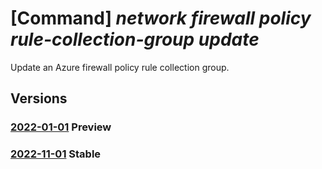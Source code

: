 # [Command] _network firewall policy rule-collection-group update_

Update an Azure firewall policy rule collection group.

## Versions

### [2022-01-01](/Resources/mgmt-plane/L3N1YnNjcmlwdGlvbnMve30vcmVzb3VyY2Vncm91cHMve30vcHJvdmlkZXJzL21pY3Jvc29mdC5uZXR3b3JrL2ZpcmV3YWxscG9saWNpZXMve30vcnVsZWNvbGxlY3Rpb25ncm91cHMve30=/2022-01-01.xml) **Preview**

<!-- mgmt-plane /subscriptions/{}/resourcegroups/{}/providers/microsoft.network/firewallpolicies/{}/rulecollectiongroups/{} 2022-01-01 -->

### [2022-11-01](/Resources/mgmt-plane/L3N1YnNjcmlwdGlvbnMve30vcmVzb3VyY2Vncm91cHMve30vcHJvdmlkZXJzL21pY3Jvc29mdC5uZXR3b3JrL2ZpcmV3YWxscG9saWNpZXMve30vcnVsZWNvbGxlY3Rpb25ncm91cHMve30=/2022-11-01.xml) **Stable**

<!-- mgmt-plane /subscriptions/{}/resourcegroups/{}/providers/microsoft.network/firewallpolicies/{}/rulecollectiongroups/{} 2022-11-01 -->
